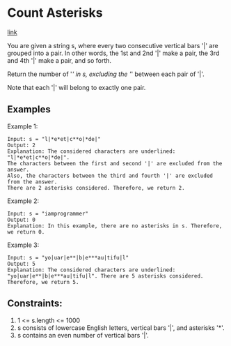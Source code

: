 # Count Asterisks

[link](https://leetcode.com/contest/biweekly-contest-81/problems/count-asterisks/)

You are given a string s, where every two consecutive vertical bars '|' are grouped into a pair. In other words, the 1st and 2nd '|' make a pair, the 3rd and 4th '|' make a pair, and so forth.

Return the number of '*' in s, excluding the '*' between each pair of '|'.

Note that each '|' will belong to exactly one pair.

## Examples

Example 1:

```
Input: s = "l|*e*et|c**o|*de|"
Output: 2
Explanation: The considered characters are underlined: "l|*e*et|c**o|*de|".
The characters between the first and second '|' are excluded from the answer.
Also, the characters between the third and fourth '|' are excluded from the answer.
There are 2 asterisks considered. Therefore, we return 2.
```

Example 2:

```
Input: s = "iamprogrammer"
Output: 0
Explanation: In this example, there are no asterisks in s. Therefore, we return 0.
```

Example 3:

```
Input: s = "yo|uar|e**|b|e***au|tifu|l"
Output: 5
Explanation: The considered characters are underlined: "yo|uar|e**|b|e***au|tifu|l". There are 5 asterisks considered. Therefore, we return 5.
```

## Constraints:
1. 1 <= s.length <= 1000
2. s consists of lowercase English letters, vertical bars '|', and asterisks '*'.
3. s contains an even number of vertical bars '|'.